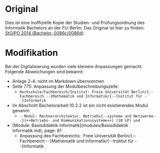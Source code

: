# Original

Dies ist eine inoffizielle Kopie der Studien- und Prüfungsordnung des Informatik
Bachelors an der FU-Berlin. Das Original ist hier zu finden:
[StO/PO 2014 (Bachelor, 0086c/0086d)](https://www.imp.fu-berlin.de/fbv/pruefungsbuero/Studien--und-Pruefungsordnungen/StOPO_BSc_Inf_-2014.pdf).

# Modifikation

Bei der Digitalisierung wurden viele kleinere Anpassungen gemacht. Folgende
Abweichungen sind bekannt:

- Anlage 2-4: nicht im Markdown übernommen
- Seite 775: Anpassung der Modulbeschreibungszelle:
    - `Hochschule/Fachbereich/Institut: Freie Universität Berlin/{--Fachbereich --}Mathematik und Informatik/{--Institut für --}Informatik`
- Im Abschnitt Bachelorarbeit 10.2.2 ist ein nicht existierendes Modul genannt:
    - `- Modul: Rechnerarchitektur, Betriebs{--systeme und Netzwerke--}{++Betriebs- und Kommunikationssysteme++} (10 LP) und`
- [Module: Basisdidaktik Informatik](modules/Basisdidaktik Informatik.md), page: 81
    - Anpassung des Fachbereichs: `Freie Universität Berlin/{--Fachbereich --}Mathematik und Informatik/{--Institut für --}Informatik
